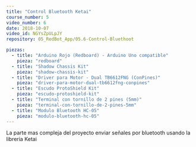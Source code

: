 ```yaml
---
title: "Control Bluetooth Ketai"
course_number: 5
video_number: 6
date: 2018-10-07
video_id: NGYsZpULpJY
repository: 05_RedBot_App/05.6-Control-Bluethoot

piezas:
  - title: "Arduino Rojo (Redboard) - Arduino Uno compatible"
    pieza: "redboard"
  - title: "Shadow Chassis Kit"
    pieza: "shadow-chassis-kit"
  - title: "Driver para Motor - Dual TB6612FNG (ConPines)"
    pieza: "driver-para-motor-dual-tb6612fng-conpines"
  - title: "Escudo ProtoShield Kit"
    pieza: "escudo-protoshield-kit"
  - title: "Terminal con tornillo de 2 pines (5mm)"
    pieza: "terminal-con-tornillo-de-2-pines-5mm"
  - title: "Modulo Bluetooth HC-05"
    pieza: "modulo-bluetooth-hc-05"
---
```


La parte mas compleja del proyecto enviar señales por bluetooth usando la libreria Ketai
